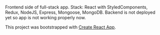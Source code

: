 Frontend side of full-stack app.
Stack: React with StyledComponents, Redux, NodeJS, Express, Mongoose, MongoDB.
Backend is not deployed yet so app is not working properly now.

This project was bootstrapped with [Create React App](https://github.com/facebook/create-react-app).


